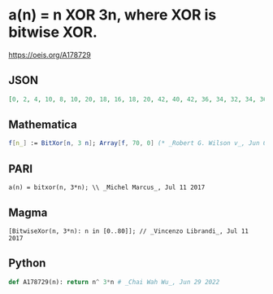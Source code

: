 # a\(n\) \= n XOR 3n, where XOR is bitwise XOR\.
https://oeis.org/A178729
## JSON
```JSON
[0, 2, 4, 10, 8, 10, 20, 18, 16, 18, 20, 42, 40, 42, 36, 34, 32, 34, 36, 42, 40, 42, 84, 82, 80, 82, 84, 74, 72, 74, 68, 66, 64, 66, 68, 74, 72, 74, 84, 82, 80, 82, 84, 170, 168, 170, 164, 162, 160, 162, 164, 170, 168, 170, 148, 146, 144, 146, 148, 138, 136, 138, 132, 130]
```
## Mathematica
```Mathematica
f[n_] := BitXor[n, 3 n]; Array[f, 70, 0] (* _Robert G. Wilson v_, Jun 09 2010 *)
```
## PARI
```PARI
a(n) = bitxor(n, 3*n); \\ _Michel Marcus_, Jul 11 2017
```
## Magma
```Magma
[BitwiseXor(n, 3*n): n in [0..80]]; // _Vincenzo Librandi_, Jul 11 2017
```
## Python
```Python
def A178729(n): return n^ 3*n # _Chai Wah Wu_, Jun 29 2022
```
